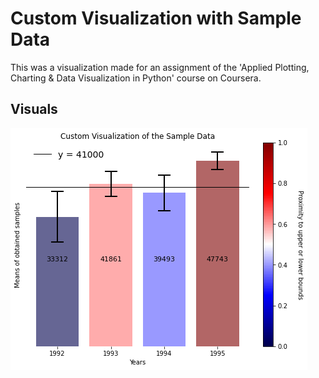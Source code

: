 # Custom Visualization with Sample Data #
This was a visualization made for an assignment of the 'Applied Plotting, Charting & Data Visualization in Python' course on Coursera. 

## Visuals ##
![Custom Visualization of Sample Data](https://github.com/sasakiimarcos/data-visualization-projects/blob/main/custom-visualization-with-sample-data/visuals/sample%20data.png?raw=true)